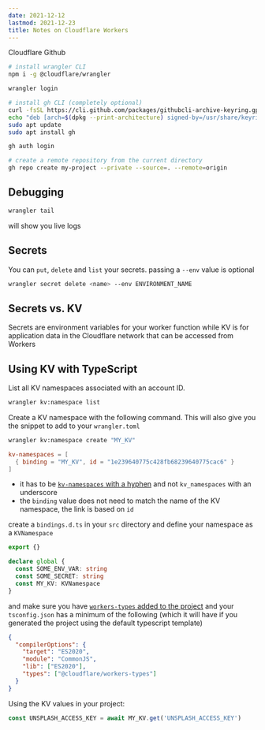 ```yaml
---
date: 2021-12-12
lastmod: 2021-12-23
title: Notes on Cloudflare Workers
---
```


Cloudflare
Github

```bash
# install wrangler CLI
npm i -g @cloudflare/wrangler

wrangler login
```

```bash
# install gh CLI (completely optional)
curl -fsSL https://cli.github.com/packages/githubcli-archive-keyring.gpg | sudo dd of=/usr/share/keyrings/githubcli-archive-keyring.gpg
echo "deb [arch=$(dpkg --print-architecture) signed-by=/usr/share/keyrings/githubcli-archive-keyring.gpg] https://cli.github.com/packages stable main" | sudo tee /etc/apt/sources.list.d/github-cli.list > /dev/null
sudo apt update
sudo apt install gh

gh auth login

# create a remote repository from the current directory
gh repo create my-project --private --source=. --remote=origin
```

## Debugging

```bash
wrangler tail
```

will show you live logs

## Secrets

You can `put`, `delete` and `list` your secrets. passing a `--env` value is optional

```bash
wrangler secret delete <name> --env ENVIRONMENT_NAME
```

## Secrets vs. KV

Secrets are environment variables for your worker function while KV is for application data in the Cloudflare network that can be accessed from Workers

## Using KV with TypeScript

List all KV namespaces associated with an account ID.

```bash
wrangler kv:namespace list
```

Create a KV namespace with the following command. This will also give you the snippet to add to your `wrangler.toml`

```bash
wrangler kv:namespace create "MY_KV"
```

```toml
kv-namespaces = [
  { binding = "MY_KV", id = "1e239640775c428fb68239640775cac6" }
]
```

- it has to be [`kv-namespaces` with a hyphen](https://github.com/cloudflare/wrangler/issues/1156#issuecomment-1000389175) and not `kv_namespaces` with an underscore
- the `binding` value does not need to match the name of the KV namespace, the link is based on `id`

create a `bindings.d.ts` in your `src` directory and define your namespace as a `KVNamespace`

```ts
export {}

declare global {
  const SOME_ENV_VAR: string
  const SOME_SECRET: string
  const MY_KV: KVNamespace
}
```

and make sure you have [`workers-types` added to the project](https://github.com/cloudflare/workers-types) and your `tsconfig.json` has a minimum of the following (which it will have if you generated the project using the default typescript template)

```json
{
  "compilerOptions": {
    "target": "ES2020",
    "module": "CommonJS",
    "lib": ["ES2020"],
    "types": ["@cloudflare/workers-types"]
  }
}
```

Using the KV values in your project:

```ts
const UNSPLASH_ACCESS_KEY = await MY_KV.get('UNSPLASH_ACCESS_KEY')
```
